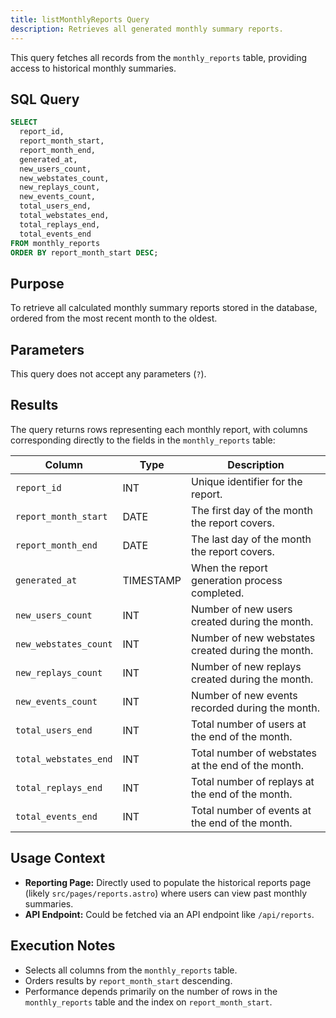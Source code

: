 ```yaml
---
title: listMonthlyReports Query
description: Retrieves all generated monthly summary reports.
---
```


This query fetches all records from the `monthly_reports` table, providing access to historical monthly summaries.

## SQL Query

```sql
SELECT 
  report_id, 
  report_month_start, 
  report_month_end,
  generated_at,
  new_users_count,
  new_webstates_count,
  new_replays_count,
  new_events_count,
  total_users_end,
  total_webstates_end,
  total_replays_end,
  total_events_end
FROM monthly_reports
ORDER BY report_month_start DESC;
```

## Purpose

To retrieve all calculated monthly summary reports stored in the database, ordered from the most recent month to the oldest.

## Parameters

This query does not accept any parameters (`?`).

## Results

The query returns rows representing each monthly report, with columns corresponding directly to the fields in the `monthly_reports` table:

| Column                | Type      | Description                                            |
|-----------------------|-----------|--------------------------------------------------------|
| `report_id`           | INT       | Unique identifier for the report.                      |
| `report_month_start`  | DATE      | The first day of the month the report covers.          |
| `report_month_end`    | DATE      | The last day of the month the report covers.           |
| `generated_at`        | TIMESTAMP | When the report generation process completed.          |
| `new_users_count`     | INT       | Number of new users created during the month.          |
| `new_webstates_count` | INT       | Number of new webstates created during the month.      |
| `new_replays_count`   | INT       | Number of new replays created during the month.        |
| `new_events_count`    | INT       | Number of new events recorded during the month.        |
| `total_users_end`     | INT       | Total number of users at the end of the month.         |
| `total_webstates_end` | INT       | Total number of webstates at the end of the month.     |
| `total_replays_end`   | INT       | Total number of replays at the end of the month.       |
| `total_events_end`    | INT       | Total number of events at the end of the month.        |

## Usage Context

-   **Reporting Page:** Directly used to populate the historical reports page (likely `src/pages/reports.astro`) where users can view past monthly summaries.
-   **API Endpoint:** Could be fetched via an API endpoint like `/api/reports`.

## Execution Notes

-   Selects all columns from the `monthly_reports` table.
-   Orders results by `report_month_start` descending.
-   Performance depends primarily on the number of rows in the `monthly_reports` table and the index on `report_month_start`. 